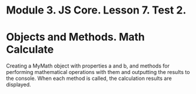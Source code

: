 # Module 3. JS Core. Lesson 7. Test 2.

# Objects and Methods. Math Calculate

Creating a MyMath object with properties a and b, and methods for performing mathematical operations with them and outputting the results to the console. When each method is called, the calculation results are displayed.
